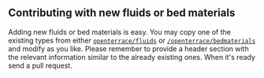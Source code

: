 ## Contributing with new fluids or bed materials
Adding new fluids or bed materials is easy. You may copy one of the existing types from either [`openterrace/fluids`](https://github.com/OpenTerrace/openterrace-python/tree/main/openterrace/fluids) or [`/openterrace/bedmaterials`](https://github.com/OpenTerrace/openterrace-python/tree/main/openterrace/bedmaterials) and modify as you like. Please remember to provide a header section with the relevant information similar to the already existing ones. When it's ready send a pull request.
